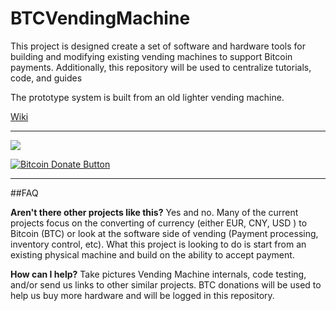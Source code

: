 # BTCVendingMachine

This project is designed create a set of software and hardware tools for building and modifying existing vending machines to support Bitcoin payments.  Additionally, this repository will be used to centralize tutorials, code, and guides

The prototype system is built from an old lighter vending machine.

[Wiki](https://github.com/silascutler/BTCVendingMachine/wiki)

___
<img src="https://raw.github.com/silascutler/BTCVendingMachine/master/pictures/donate.png?raw=true">

<a href="bitcoin:1LeceDEWF3VCq3vZFQS1yS9wt5JfTDS4Mw?label=DonateBitcoin&amount=0.0025"><img src="https://www.drupal.org/files/project-images/bitcoindonate.png" alt="Bitcoin Donate Button"></a> 


___

##FAQ

**Aren't there other projects like this?**
Yes and no.  Many of the current projects focus on the converting of currency (either EUR, CNY, USD ) to Bitcoin (BTC) or look at the software side of vending (Payment processing, inventory control, etc).  What this project is looking to do is start from an existing physical machine and build on the ability to accept payment. 

**How can I help?**
Take pictures Vending Machine internals, code testing, and/or send us links to other similar projects.  BTC donations will be used to help us buy more hardware and will be logged in this repository.    
